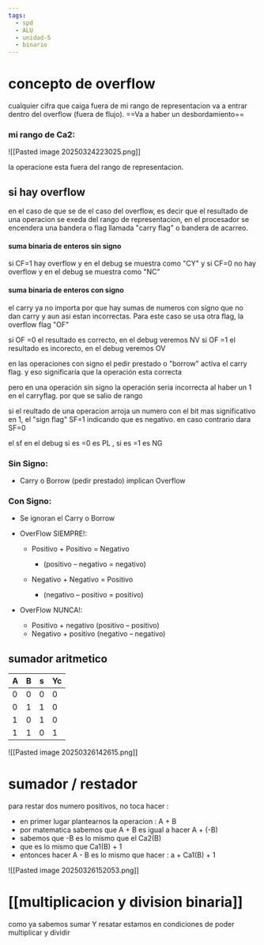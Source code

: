 ```yaml
---
tags:
  - spd
  - ALU
  - unidad-5
  - binario
---
```

# concepto de overflow

cualquier cifra que caiga fuera de mi rango de representacion va a entrar dentro del overflow (fuera de flujo). ==Va a haber un desbordamiento==

### mi rango de Ca2:
![[Pasted image 20250324223025.png]]

la operacione esta fuera del rango de representacion.

## si hay overflow
en el caso de que se de el caso del overflow, es decir que el resultado de una operacion se exeda del rango de representacion, en el procesador se encendera una bandera o flag llamada "carry flag" o bandera de acarreo. 

#### suma binaria de enteros **sin signo**

si CF=1 hay overflow y en el debug se muestra como "CY"
y si CF=0 no hay overflow y en el debug se muestra como "NC"

#### suma binaria de enteros **con signo**

el carry ya no importa por que hay sumas de numeros con signo que no dan carry y aun asi estan incorrectas. Para este caso se usa otra flag, la overflow flag "OF"

si OF =0 el resultado es correcto, en el debug veremos NV
si OF =1 el resultado es incorecto, en el debug veremos OV


en las operaciones con signo el pedir prestado o "borrow" activa el carry flag. y eso significaría que la operación esta correcta 

pero en una operación sin signo la operación seria incorrecta al haber un 1 en el carryflag. por que se salio de rango

si el reultado de una operacion arroja un numero con el bit mas significativo en 1, el "sign flag" SF=1 indicando que es negativo. en caso contrario dara SF=0

el sf en el debug si es =0 es PL , si es =1 es NG

### Sin Signo: 
- Carry o Borrow (pedir prestado) implican Overflow  

### Con Signo: 
- Se ignoran el Carry o Borrow
- OverFlow SIEMPRE!:
	- Positivo + Positivo = Negativo 
		- (positivo – negativo = negativo) 
		
	- Negativo + Negativo = Positivo 
		- (negativo – positivo = positivo) 
		
- OverFlow NUNCA!: 
	- Positivo + negativo (positivo – positivo) 
	- Negativo + positivo (negativo – negativo)


## sumador aritmetico

| A   | B   | s   | Yc  |
| --- | --- | --- | --- |
| 0   | 0   | 0   | 0   |
| 0   | 1   | 1   | 0   |
| 1   | 0   | 1   | 0   |
| 1   | 1   | 0   | 1   |

![[Pasted image 20250326142615.png]]


# sumador / restador

para restar dos numero positivos, no toca hacer :
- en primer lugar plantearnos la operacion : A + B
- por matematica sabemos que A + B es igual a hacer A + (-B)
- sabemos que -B es lo mismo que el Ca2(B)
- que es lo mismo que Ca1(B) + 1
- entonces hacer A - B es lo mismo que hacer : a + Ca1(B) + 1

![[Pasted image 20250326152053.png]]


# [[multiplicacion y division binaria]]

como ya sabemos sumar Y resatar estamos en condiciones de poder multiplicar y dividir
